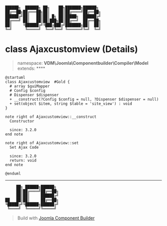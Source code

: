 ```
██████╗  ██████╗ ██╗    ██╗███████╗██████╗
██╔══██╗██╔═══██╗██║    ██║██╔════╝██╔══██╗
██████╔╝██║   ██║██║ █╗ ██║█████╗  ██████╔╝
██╔═══╝ ██║   ██║██║███╗██║██╔══╝  ██╔══██╗
██║     ╚██████╔╝╚███╔███╔╝███████╗██║  ██║
╚═╝      ╚═════╝  ╚══╝╚══╝ ╚══════╝╚═╝  ╚═╝
```
# class Ajaxcustomview (Details)
> namespace: **VDM\Joomla\Componentbuilder\Compiler\Model**
> extends: ****
```uml
@startuml
class Ajaxcustomview  #Gold {
  # array $guiMapper
  # Config $config
  # Dispenser $dispenser
  + __construct(?Config $config = null, ?Dispenser $dispenser = null)
  + set(object $item, string $table = 'site_view') : void
}

note right of Ajaxcustomview::__construct
  Constructor

  since: 3.2.0
end note

note right of Ajaxcustomview::set
  Set Ajax Code

  since: 3.2.0
  return: void
end note
 
@enduml
```

---
```
     ██╗ ██████╗██████╗
     ██║██╔════╝██╔══██╗
     ██║██║     ██████╔╝
██   ██║██║     ██╔══██╗
╚█████╔╝╚██████╗██████╔╝
 ╚════╝  ╚═════╝╚═════╝
```
> Build with [Joomla Component Builder](https://git.vdm.dev/joomla/Component-Builder)


